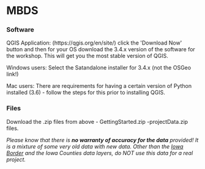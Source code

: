# MBDS

<h3>Software</h3>
QGIS Application: (https://qgis.org/en/site/) click the 'Download Now' button and then for your OS download the 3.4.x version of the software for the workshop. This will get you the most stable version of QGIS. 

Windows users: Select the Satandalone installer for 3.4.x (not the OSGeo link!)

Mac users: There are requirements for having a certain version of Python installed (3.6) - follow the steps for this prior to installing QGIS.
 
 <h3>Files</h3>
Download the .zip files from above
- GettingStarted.zip
-projectData.zip files.

*Please know that there is **no warranty of accuracy for the data** provided! It is a mixture of some very old data with new data. Other than the <ins>Iowa Border</ins> and the Iowa Counties data layers, do NOT use this data for a real project.*
